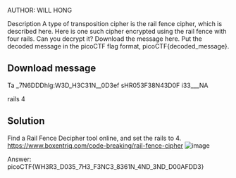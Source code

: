 AUTHOR: WILL HONG

Description
A type of transposition cipher is the rail fence cipher, which is described here. Here is one such cipher encrypted using the rail fence with four rails. Can you decrypt it?
Download the message here.
Put the decoded message in the picoCTF flag format, picoCTF{decoded_message}.

## Download message
Ta _7N6DDDhlg:W3D_H3C31N__0D3ef sHR053F38N43D0F i33___NA

rails 4

## Solution
Find a Rail Fence Decipher tool online, and set the rails to 4. 
https://www.boxentriq.com/code-breaking/rail-fence-cipher
![image](https://github.com/Shawn-Nichol/PicoCTF/assets/30714313/d500fd38-a3b6-48be-8248-0dc7da9082be)


Answer: picoCTF{WH3R3_D035_7H3_F3NC3_8361N_4ND_3ND_D00AFDD3}
